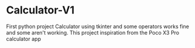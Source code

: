# Calculator-V1
First python project Calculator using tkinter and some operators works fine and some aren't working. This project inspiration from the Poco X3 Pro calculator app
